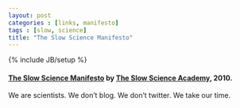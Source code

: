 ```yaml
---
layout: post
categories : [links, manifesto]
tags : [slow, science]
title: "The Slow Science Manifesto"
---
```

{% include JB/setup %}

#### [The Slow Science Manifesto] by [The Slow Science Academy], 2010.

We are scientists. We don’t blog. We don’t twitter. We take our time.

[The Slow Science Manifesto]: http://slow-science.org/
[The Slow Science Academy]: https://www.facebook.com/pages/slow-science/119742574718314

